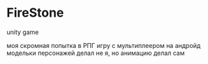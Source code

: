 # FireStone
 unity game

моя скромная попытка в РПГ игру с мультиплеером на андройд
модельки персонажей делал не я, но анимацию делал сам
